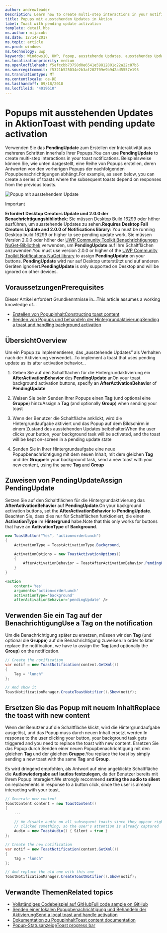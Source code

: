 ```yaml
---
author: andrewleader
Description: Learn how to create multi-step interactions in your notifications.
title: Popups mit ausstehenden Updates in Aktion
label: Toast with pending update activation
template: detail.hbs
ms.author: mijacobs
ms.date: 12/14/2017
ms.topic: article
ms.prod: windows
ms.technology: uwp
keywords: Windows10, UWP, Popup, ausstehende Updates, ausstehendes Update, Interaktivität aus mehreren Schritten, Interaktivitäten aus mehreren Schritten
ms.localizationpriority: medium
ms.openlocfilehash: f5efccbb73758d0e6541e59812801c22a22c87b5
ms.sourcegitcommit: f5321b525034e2b3af202709e9b942ad5557e193
ms.translationtype: MT
ms.contentlocale: de-DE
ms.lasthandoff: 09/18/2018
ms.locfileid: "4019610"
---
```

# <a name="toast-with-pending-update-activation"></a><span data-ttu-id="749cb-103">Popups mit ausstehenden Updates in Aktion</span><span class="sxs-lookup"><span data-stu-id="749cb-103">Toast with pending update activation</span></span>

<span data-ttu-id="749cb-104">Verwenden Sie das **PendingUpdate** zum Erstellen der Interaktivität aus mehreren Schritten innerhalb Ihrer Popups.</span><span class="sxs-lookup"><span data-stu-id="749cb-104">You can use **PendingUpdate** to create multi-step interactions in your toast notifications.</span></span> <span data-ttu-id="749cb-105">Beispielsweise können Sie, wie unten dargestellt, eine Reihe von Popups erstellen, deren Antworten von den vorherigen Popups der nachfolgenden Popupbenachrichtigungen abhängt.</span><span class="sxs-lookup"><span data-stu-id="749cb-105">For example, as seen below, you can create a series of toasts where the subsequent toasts depend on responses from the previous toasts.</span></span>

![Popup mit ausstehendem Update](images/toast-pendingupdate.gif)

> [!IMPORTANT]
> <span data-ttu-id="749cb-107">**Erfordert Desktop Creators Update und 2.0.0 der Benachrichtigungsbibliothek**: Sie müssen Desktop Build 16299 oder höher ausführen, um ausstehende Updates zu sehen.</span><span class="sxs-lookup"><span data-stu-id="749cb-107">**Requires Desktop Fall Creators Update and 2.0.0 of Notifications library**: You must be running Desktop build 16299 or higher to see pending update work.</span></span> <span data-ttu-id="749cb-108">Sie müssen Version 2.0.0 oder höher der [UWP Community Toolkit Benachrichtigungen NuGet-Bibliothek](https://www.nuget.org/packages/Microsoft.Toolkit.Uwp.Notifications/) verwenden, um **PendingUpdate** auf Ihre Schaltflächen anzuwenden.</span><span class="sxs-lookup"><span data-stu-id="749cb-108">You must use version 2.0.0 or higher of the [UWP Community Toolkit Notifications NuGet library](https://www.nuget.org/packages/Microsoft.Toolkit.Uwp.Notifications/) to assign **PendingUpdate** on your buttons.</span></span> <span data-ttu-id="749cb-109">**PendingUpdate** wird nur auf Desktop unterstützt und auf anderen Geräten ignoriert.</span><span class="sxs-lookup"><span data-stu-id="749cb-109">**PendingUpdate** is only supported on Desktop and will be ignored on other devices.</span></span>


## <a name="prerequisites"></a><span data-ttu-id="749cb-110">Voraussetzungen</span><span class="sxs-lookup"><span data-stu-id="749cb-110">Prerequisites</span></span>

<span data-ttu-id="749cb-111">Dieser Artikel erfordert Grundkenntnisse in...</span><span class="sxs-lookup"><span data-stu-id="749cb-111">This article assumes a working knowledge of...</span></span>

- [<span data-ttu-id="749cb-112">Erstellen von Popupinhalt</span><span class="sxs-lookup"><span data-stu-id="749cb-112">Constructing toast content</span></span>](adaptive-interactive-toasts.md)
- [<span data-ttu-id="749cb-113">Senden von Popups und behandeln der Hintergrundaktivierung</span><span class="sxs-lookup"><span data-stu-id="749cb-113">Sending a toast and handling background activation</span></span>](send-local-toast.md)


## <a name="overview"></a><span data-ttu-id="749cb-114">Übersicht</span><span class="sxs-lookup"><span data-stu-id="749cb-114">Overview</span></span>

<span data-ttu-id="749cb-115">Um ein Popup zu implementieren, das „ausstehende Updates” als Verhalten nach der Aktivierung verwendet...</span><span class="sxs-lookup"><span data-stu-id="749cb-115">To implement a toast that uses pending update as its after activation behavior...</span></span>

1. <span data-ttu-id="749cb-116">Geben Sie auf den Schaltflächen für die Hintergrundaktivierung ein **AfterActivationBehavior** des **PendingUpdate** an</span><span class="sxs-lookup"><span data-stu-id="749cb-116">On your toast background activation buttons, specify an **AfterActivationBehavior** of **PendingUpdate**</span></span>

2. <span data-ttu-id="749cb-117">Weisen Sie beim Senden Ihrer Popups einen **Tag** (und optional eine **Gruppe**) hinzu</span><span class="sxs-lookup"><span data-stu-id="749cb-117">Assign a **Tag** (and optionally **Group**) when sending your toast</span></span>

3. <span data-ttu-id="749cb-118">Wenn der Benutzer die Schaltfläche anklickt, wird die Hintergrundaufgabe aktiviert und das Popup auf dem Bildschirm in einem Zustand des ausstehenden Updates beibehalten</span><span class="sxs-lookup"><span data-stu-id="749cb-118">When the user clicks your button, your background task will be activated, and the toast will be kept on-screen in a pending update state</span></span>

4. <span data-ttu-id="749cb-119">Senden Sie in Ihrer Hintergrundaufgabe eine neue Popupbenachrichtigung mit dem neuen Inhalt, mit dem gleichen **Tag** und der **Gruppe**</span><span class="sxs-lookup"><span data-stu-id="749cb-119">In your background task, send a new toast with your new content, using the same **Tag** and **Group**</span></span>


## <a name="assign-pendingupdate"></a><span data-ttu-id="749cb-120">Zuweisen von PendingUpdate</span><span class="sxs-lookup"><span data-stu-id="749cb-120">Assign PendingUpdate</span></span>

<span data-ttu-id="749cb-121">Setzen Sie auf den Schaltflächen für die Hintergrundaktivierung das **AfterActivationBehavior** auf **PendingUpdate**.</span><span class="sxs-lookup"><span data-stu-id="749cb-121">On your background activation buttons, set the **AfterActivationBehavior** to **PendingUpdate**.</span></span> <span data-ttu-id="749cb-122">Beachten Sie, dass dies nur für Schaltflächen funktioniert, die einen **ActivationType** im **Hintergrund** habe.</span><span class="sxs-lookup"><span data-stu-id="749cb-122">Note that this only works for buttons that have an **ActivationType** of **Background**.</span></span>

```csharp
new ToastButton("Yes", "action=orderLunch")
{
    ActivationType = ToastActivationType.Background,

    ActivationOptions = new ToastActivationOptions()
    {
        AfterActivationBehavior = ToastAfterActivationBehavior.PendingUpdate
    }
}
```

```xml
<action
    content='Yes'
    arguments='action=orderLunch'
    activationType='background'
    afterActivationBehavior='pendingUpdate' />
```


## <a name="use-a-tag-on-the-notification"></a><span data-ttu-id="749cb-123">Verwenden Sie ein Tag auf der Benachrichtigung</span><span class="sxs-lookup"><span data-stu-id="749cb-123">Use a Tag on the notification</span></span>

<span data-ttu-id="749cb-124">Um die Benachrichtigung später zu ersetzen, müssen wir den **Tag** (und optional die **Gruppe**) auf die Benachrichtigung zuweisen.</span><span class="sxs-lookup"><span data-stu-id="749cb-124">In order to later replace the notification, we have to assign the **Tag** (and optionally the **Group**) on the notification.</span></span>

```csharp
// Create the notification
var notif = new ToastNotification(content.GetXml())
{
    Tag = "lunch"
};

// And show it
ToastNotificationManager.CreateToastNotifier().Show(notif);
```


## <a name="replace-the-toast-with-new-content"></a><span data-ttu-id="749cb-125">Ersetzen Sie das Popup mit neuem Inhalt</span><span class="sxs-lookup"><span data-stu-id="749cb-125">Replace the toast with new content</span></span>

<span data-ttu-id="749cb-126">Wenn der Benutzer auf die Schaltfläche klickt, wird die Hintergrundaufgabe ausgelöst, und das Popup muss durch neuen Inhalt ersetzt werden.</span><span class="sxs-lookup"><span data-stu-id="749cb-126">In response to the user clicking your button, your background task gets triggered and you need to replace the toast with new content.</span></span> <span data-ttu-id="749cb-127">Ersetzen Sie das Popup durch Senden einer neuen Popupbenachrichtigung mit den gleichen **Tag** und der gleichen **Gruppe**.</span><span class="sxs-lookup"><span data-stu-id="749cb-127">You replace the toast by simply sending a new toast with the same **Tag** and **Group**.</span></span>

<span data-ttu-id="749cb-128">Es wird dringend empfohlen, als Antwort auf eine angeklickte Schaltfläche die **Audiowiedergabe auf lautlos festzulegen**, da der Benutzer bereits mit Ihrem Popup interagiert.</span><span class="sxs-lookup"><span data-stu-id="749cb-128">We strongly recommend **setting the audio to silent** on replacements in response to a button click, since the user is already interacting with your toast.</span></span>

```csharp
// Generate new content
ToastContent content = new ToastContent()
{
    ...

    // We disable audio on all subsequent toasts since they appear right after the user
    // clicked something, so the user's attention is already captured
    Audio = new ToastAudio() { Silent = true }
};

// Create the new notification
var notif = new ToastNotification(content.GetXml())
{
    Tag = "lunch"
};

// And replace the old one with this one
ToastNotificationManager.CreateToastNotifier().Show(notif);
```


## <a name="related-topics"></a><span data-ttu-id="749cb-129">Verwandte Themen</span><span class="sxs-lookup"><span data-stu-id="749cb-129">Related topics</span></span>

- [<span data-ttu-id="749cb-130">Vollständiges Codebeispiel auf GitHub</span><span class="sxs-lookup"><span data-stu-id="749cb-130">Full code sample on GitHub</span></span>](https://github.com/WindowsNotifications/quickstart-toast-pending-update)
- [<span data-ttu-id="749cb-131">Senden einer lokalen Popupbenachrichtigung und Behandeln der Aktivierung</span><span class="sxs-lookup"><span data-stu-id="749cb-131">Send a local toast and handle activation</span></span>](send-local-toast.md)
- [<span data-ttu-id="749cb-132">Dokumentation zu Popupinhalt</span><span class="sxs-lookup"><span data-stu-id="749cb-132">Toast content documentation</span></span>](adaptive-interactive-toasts.md)
- [<span data-ttu-id="749cb-133">Popup-Statusanzeige</span><span class="sxs-lookup"><span data-stu-id="749cb-133">Toast progress bar</span></span>](toast-progress-bar.md)